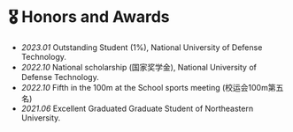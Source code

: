 # 🎖 Honors and Awards
- *2023.01* Outstanding Student (1%), National University of Defense Technology.
- *2022.10* National scholarship (国家奖学金), National University of Defense Technology.
- *2022.10* Fifth in the 100m at the School sports meeting (校运会100m第五名)
- *2021.06* Excellent Graduated Graduate Student of Northeastern University.
  
